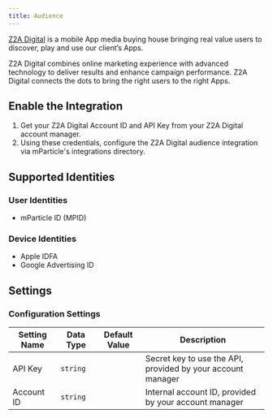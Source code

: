 ```yaml
---
title: Audience
---
```


[Z2A Digital](https://www.z2adigital.com) is a mobile App media buying house bringing real value users to discover, play and use our client’s Apps.

Z2A Digital combines online marketing experience with advanced technology to deliver results and enhance campaign performance. Z2A Digital connects the dots to bring the right users to the right Apps.

## Enable the Integration

1. Get your Z2A Digital Account ID and API Key from your Z2A Digital account manager.
2. Using these credentials, configure the Z2A Digital audience integration via mParticle's integrations directory.

## Supported Identities

### User Identities

* mParticle ID (MPID)

### Device Identities

* Apple IDFA
* Google Advertising ID

## Settings

### Configuration Settings

Setting Name | Data Type | Default Value | Description
|---|---|---|---
| API Key | `string` | | Secret key to use the API, provided by your account manager
| Account ID | `string` | | Internal account ID, provided by your account manager 